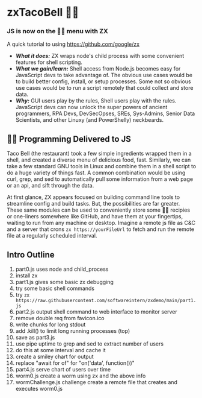 # zxTacoBell 🌮🔔
### JS is now on the 🌮🔔 menu with ZX
A quick tutorial to using https://github.com/google/zx

- ***What it does:*** ZX wraps node's child process with some convenient features for shell scripting.
- ***What we gain/learn:*** Shell access from Node.js becomes easy for JavaScript devs to take advantage of. The obvious use cases would be to build better config, install, or setup processes. Some not so obvious use cases would be to run a script remotely that could collect and store data.
- ***Why:*** GUI users play by the rules, Shell users play with the rules. JavaScript devs can now unlock the super powers of ancient programmers, RPA Devs, DevSecOpses, SREs, Sys-Admins, Senior Data Scientists, and other Linuxy (and PowerShelly) neckbeards.

## 🌮🔔 Programming Delivered to JS
Taco Bell (the restaurant) took a few simple ingredients wrapped them in a shell, and created a diverse menu of delicious food, fast. Similarly, we can take a few standard GNU tools in Linux and combine them in a shell script to do a huge variety of things fast. A common combination would be using curl, grep, and sed to automatically pull some information from a web page or an api, and sift through the data.

At first glance, ZX appears focused on building command line tools to streamline config and build tasks. But, the possibilities are far greater. These same modules can be used to conveniently store some 🌮🔔 recipies or one-liners somewhere like GitHub, and have them at your fingertips, waiting to run from any machine or desktop. Imagine a remote js file as C&C and a server that crons `zx https://yourFileUrl` to fetch and run the remote file at a regularly scheduled interval.

## Intro Outline
1. part0.js uses node and child_process
2. install zx
3. part1.js gives some basic zx debugging
4. try some basic shell commands
5. try `zx https://raw.githubusercontent.com/softwareintern/zxdemo/main/part1.js`
6. part2.js output shell command to web interface to monitor server
7. remove double req from favicon.ico
8. write chunks for long stdout
9. add .kill() to limit long running processes (top)
10. save as part3.js
11. use pipe uptime to grep and sed to extract number of users
12. do this at some interval and cache it
13. create a smiley chart for output
14. replace "await for of" for "on('data', function())"
15. part4.js serve chart of users over time
16. worm0.js create a worm using zx and the above info
17. wormChallenge.js challenge create a remote file that creates and executes worm0.js
